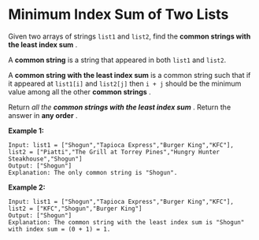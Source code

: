 # **Minimum Index Sum of Two Lists**

Given two arrays of strings `list1` and `list2`, find the  **common strings with the least index sum** .

A **common string** is a string that appeared in both `list1` and `list2`.

A **common string with the least index sum** is a common string such that if it appeared at `list1[i]` and `list2[j]` then `i + j` should be the minimum value among all the other  **common strings** .

Return  *all the **common strings with the least index sum*** . Return the answer in  **any order** .

**Example 1:**

```
Input: list1 = ["Shogun","Tapioca Express","Burger King","KFC"], 
list2 = ["Piatti","The Grill at Torrey Pines","Hungry Hunter Steakhouse","Shogun"]
Output: ["Shogun"]
Explanation: The only common string is "Shogun".
```

**Example 2:**

```
Input: list1 = ["Shogun","Tapioca Express","Burger King","KFC"], 
list2 = ["KFC","Shogun","Burger King"]
Output: ["Shogun"]
Explanation: The common string with the least index sum is "Shogun" with index sum = (0 + 1) = 1.
```
